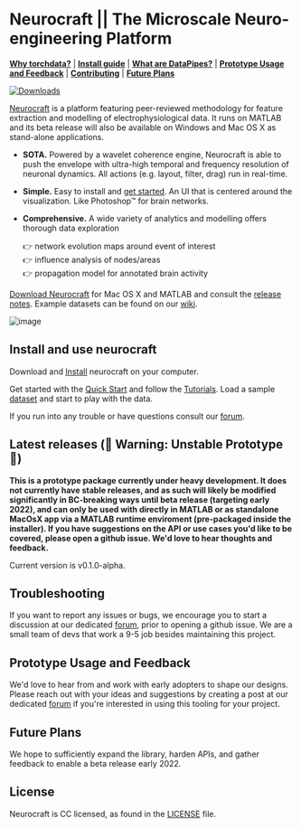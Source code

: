 # Neurocraft || The Microscale Neuro-engineering Platform

[**Why torchdata?**](#why-composable-data-loading)
| [**Install guide**](#installation)
| [**What are DataPipes?**](#what-are-datapipes)
| [**Prototype Usage and Feedback**](#prototype-usage-and-feedback)
| [**Contributing**](#contributing)
| [**Future Plans**](#future-plans)

[![Downloads](https://img.shields.io/github/downloads/Neurocraft/Neurocraft/total)](https://github.com/Neurocraft/neurocraft/releases)

[Neurocraft](http://neurocraft.co.uk) is a platform featuring peer-reviewed methodology for feature extraction and modelling of electrophysiological data. It runs on MATLAB and its beta release will also be available on Windows and Mac OS X as stand-alone applications.

- **SOTA.** Powered by a wavelet coherence engine, Neurocraft is able to push the envelope with ultra-high temporal and frequency resolution of neuronal dynamics. All actions (e.g. layout, filter, drag) run in real-time.
- **Simple.** Easy to install and [get started](https://www.neurocraft.co.uk/#get_started). An UI that is centered around the visualization. Like Photoshop™ for brain networks.
- **Comprehensive.**  A wide variety of analytics and modelling offers thorough data exploration

  :point_right:  network evolution maps around event of interest\
  :point_right:  influence analysis of nodes/areas\
  :point_right:  propagation model for annotated brain activity


[Download Neurocraft](https://www.neurocraft.co.uk/#download) for Mac OS X and MATLAB and consult the [release notes](https://github.com/Neurognostics/neurocraft/wiki/Releases). Example datasets can be found on our [wiki](https://github.com/Neurognostics/neurocraft/wiki/Datasets).

![image](https://user-images.githubusercontent.com/429321/136833826-d945a76b-1829-4e20-b93e-7b2b9a859f3e.pngf)

## Install and use neurocraft

Download and [Install](https://neurocraft.github.io/users/install/) neurocraft on your computer. 

Get started with the [Quick Start](https://github.com/Neurognostics/neurocraft/wiki/quick-start/) and follow the [Tutorials](https://github.com/Neurognostics/neurocraft/wiki/Tutorials/). Load a sample [dataset](https://github.com/Neurognostics/neurocraft/wiki/Datasets) and start to play with the data.

If you run into any trouble or have questions consult our [forum](https://neurocraft.talkyard.net/).

## Latest releases (🚨 Warning: Unstable Prototype 🚨)

**This is a prototype package currently under heavy development. It does not currently have stable releases, and as such will likely be modified significantly in BC-breaking ways until beta release (targeting early 2022), and can only be used with directly in MATLAB or as standalone MacOsX app via a MATLAB runtime enviroment (pre-packaged inside the installer). If you have suggestions on the API or use cases you'd like to be covered, please open a github issue. We'd love to hear thoughts and feedback.**

Current version is v0.1.0-alpha.

## Troubleshooting

If you want to report any issues or bugs, we encourage you to start a discussion at our dedicated [forum](https://neurocraft.talkyard.net/), prior to opening a github issue. We are a small team of devs that work a 9-5 job besides maintaining this project.

## Prototype Usage and Feedback

We'd love to hear from and work with early adopters to shape our designs. Please reach out with your ideas and suggestions by creating a post at our dedicated [forum](https://neurocraft.talkyard.net/) if you're interested in using this tooling for your project.

## Future Plans

We hope to sufficiently expand the library, harden APIs, and gather feedback to enable a beta release early 2022.

## License

Neurocraft is CC licensed, as found in the [LICENSE](LICENSE) file.

